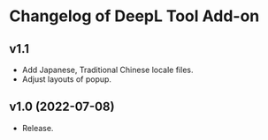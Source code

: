 # Changelog of DeepL Tool Add-on

## v1.1
- Add Japanese, Traditional Chinese locale files.
- Adjust layouts of popup.

## v1.0 (2022-07-08)
- Release.